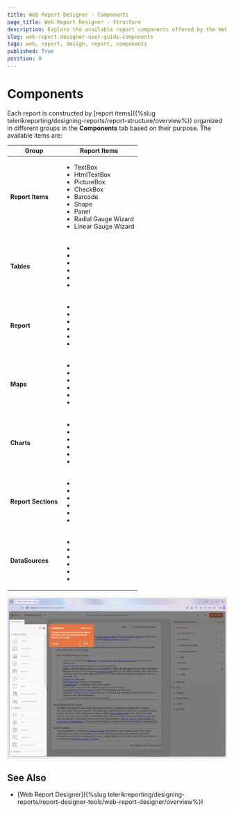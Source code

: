 ```yaml
---
title: Web Report Designer - Components
page_title: Web Report Designer - Structure
description: Explore the available report components offered by the Web Report Designer.
slug: web-report-designer-user-guide-components
tags: web, report, design, report, components
published: True
position: 0
---
```


<style>
img[alt$="><"] {
  border: 1px solid lightgrey;
}
</style>

# Components

Each report is constructed by [report items]({%slug telerikreporting/designing-reports/report-structure/overview%}) organized in different groups in the **Components** tab based on their purpose. The available items are:

|Group|Report Items|
|----|----|
|**Report Items**|<ul><li>TextBox</li><li>HtmlTextBox</li><li>PictureBox</li><li>CheckBox</li><li>Barcode</li><li>Shape</li><li>Panel</li><li>Radial Gauge Wizard</li><li>Linear Gauge Wizard</li></ul>|
|**Tables**|<ul><li></li><li></li><li></li><li></li><li></li><li></li></ul>|
|**Report**|<ul><li></li><li></li><li></li><li></li><li></li><li></li></ul>|
|**Maps**|<ul><li></li><li></li><li></li><li></li><li></li><li></li></ul>|
|**Charts**|<ul><li></li><li></li><li></li><li></li><li></li><li></li></ul>|
|**Report Sections**|<ul><li></li><li></li><li></li><li></li><li></li><li></li></ul>|
|**DataSources**|<ul><li></li><li></li><li></li><li></li><li></li><li></li></ul>|





![Components Tray ><](../images/wrd-components-tray.png)    



## See Also

* [Web Report Designer]({%slug telerikreporting/designing-reports/report-designer-tools/web-report-designer/overview%})


